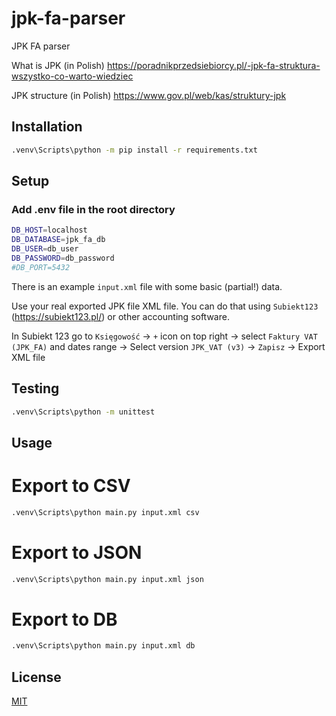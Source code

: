 # jpk-fa-parser

JPK FA parser

What is JPK (in Polish) https://poradnikprzedsiebiorcy.pl/-jpk-fa-struktura-wszystko-co-warto-wiedziec

JPK structure (in Polish) https://www.gov.pl/web/kas/struktury-jpk

## Installation

```bash
.venv\Scripts\python -m pip install -r requirements.txt
```

## Setup

### Add .env file in the root directory

```bash
DB_HOST=localhost
DB_DATABASE=jpk_fa_db
DB_USER=db_user
DB_PASSWORD=db_password
#DB_PORT=5432
```

There is an example `input.xml` file with some basic (partial!) data.

Use your real exported JPK file XML file. You can do that using `Subiekt123` (https://subiekt123.pl/) or other accounting software.

In Subiekt 123 go to `Księgowość` -> `+` icon on top right -> select `Faktury VAT (JPK_FA)` and dates range -> Select version `JPK_VAT (v3)` -> `Zapisz` -> Export XML file 

## Testing

```bash
.venv\Scripts\python -m unittest
```

## Usage

# Export to CSV

```bash
.venv\Scripts\python main.py input.xml csv
```

# Export to JSON

```bash
.venv\Scripts\python main.py input.xml json
```

# Export to DB

```bash
.venv\Scripts\python main.py input.xml db
```

## License

[MIT](https://choosealicense.com/licenses/mit/)
